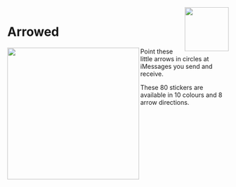 <img src="https://user-images.githubusercontent.com/191085/227040119-2bd9c0ce-7cf9-49f2-ae86-f7db5de3227a.png" align="right" width="100">

# Arrowed

<img src="https://user-images.githubusercontent.com/191085/227040567-97a821d4-916c-4754-b0c3-169ae480bfe3.png" align="left" width="300">

Point these little arrows in circles at iMessages you send and receive.

These 80 stickers are available in 10 colours and 8 arrow directions.
